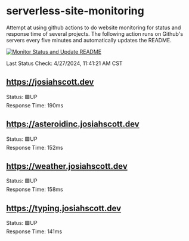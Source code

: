 # serverless-site-monitoring
Attempt at using github actions to do website monitoring for status and response time of several projects. The following action runs on Github's servers every five minutes and automatically updates the README.  

[![Monitor Status and Update README](https://github.com/JosiahSco/serverless-site-monitoring/actions/workflows/monitor.yaml/badge.svg)](https://github.com/JosiahSco/serverless-site-monitoring/actions/workflows/monitor.yaml)

Last Status Check: 4/27/2024, 11:41:21 AM CST

## https://josiahscott.dev
Status: 🟩UP  
Response Time: 190ms

## https://asteroidinc.josiahscott.dev
Status: 🟩UP  
Response Time: 152ms

## https://weather.josiahscott.dev
Status: 🟩UP  
Response Time: 158ms

## https://typing.josiahscott.dev
Status: 🟩UP  
Response Time: 141ms

